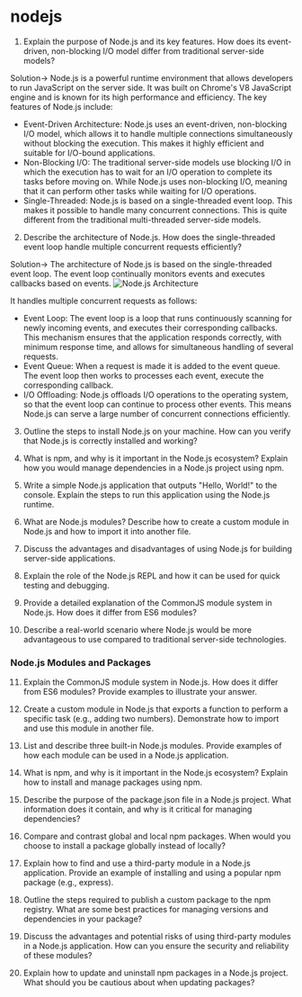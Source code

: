 # nodejs

1. Explain the purpose of Node.js and its key features. How does its event-driven, non-blocking I/O model differ from traditional server-side models?

Solution->
Node.js is a powerful runtime environment that allows developers to run JavaScript on the server side. It was built on Chrome's V8 JavaScript engine and is known for its high performance and efficiency.
The key features of Node.js include:
- Event-Driven Architecture: Node.js uses an event-driven, non-blocking I/O model, which allows it to handle multiple connections simultaneously without blocking the           execution. This makes it highly efficient and suitable for I/O-bound applications.
- Non-Blocking I/O: The traditional server-side models use blocking I/O in which the execution has to wait for an I/O operation to complete its tasks before moving on. While   Node.js uses non-blocking I/O, meaning that it can perform other tasks while waiting for I/O operations.
- Single-Threaded: Node.js is based on a single-threaded event loop. This makes it possible to handle many concurrent connections. This is quite different from the             traditional multi-threaded server-side models.

2. Describe the architecture of Node.js. How does the single-threaded event loop handle multiple concurrent requests efficiently?

Solution->
The architecture of Node.js is based on the single-threaded event loop. The event loop continually monitors events and executes callbacks based on events. 
![Node.js Architecture](./pictures/screenshots/nodejs_architecture.png)

It handles multiple concurrent requests as follows: 
- Event Loop: The event loop is a loop that runs continuously scanning for newly incoming events, and executes their corresponding callbacks. This mechanism ensures that the   application responds correctly, with minimum response time, and allows for simultaneous handling of several requests. 
- Event Queue: When a request is made it is added to the event queue. The event loop then works to processes each event, execute the corresponding callback.
- I/O Offloading: Node.js offloads I/O operations to the operating system, so that the event loop can continue to process other events. This means Node.js can serve a large number of concurrent connections efficiently.

3. Outline the steps to install Node.js on your machine. How can you verify that Node.js is correctly installed and working?

4. What is npm, and why is it important in the Node.js ecosystem? Explain how you would manage dependencies in a Node.js project using npm.

5. Write a simple Node.js application that outputs "Hello, World!" to the console. Explain the steps to run this application using the Node.js runtime.

6. What are Node.js modules? Describe how to create a custom module in Node.js and how to import it into another file.

7. Discuss the advantages and disadvantages of using Node.js for building server-side applications.

8. Explain the role of the Node.js REPL and how it can be used for quick testing and debugging.

9. Provide a detailed explanation of the CommonJS module system in Node.js. How does it differ from ES6 modules?

10. Describe a real-world scenario where Node.js would be more advantageous to use compared to traditional server-side technologies.

### Node.js Modules and Packages

11. Explain the CommonJS module system in Node.js. How does it differ from ES6 modules? Provide examples to illustrate your answer.

12. Create a custom module in Node.js that exports a function to perform a specific task (e.g., adding two numbers). Demonstrate how to import and use this module in another file.

13. List and describe three built-in Node.js modules. Provide examples of how each module can be used in a Node.js application.

14. What is npm, and why is it important in the Node.js ecosystem? Explain how to install and manage packages using npm.

15. Describe the purpose of the package.json file in a Node.js project. What information does it contain, and why is it critical for managing dependencies?

16. Compare and contrast global and local npm packages. When would you choose to install a package globally instead of locally?

17. Explain how to find and use a third-party module in a Node.js application. Provide an example of installing and using a popular npm package (e.g., express).

18. Outline the steps required to publish a custom package to the npm registry. What are some best practices for managing versions and dependencies in your package?

19. Discuss the advantages and potential risks of using third-party modules in a Node.js application. How can you ensure the security and reliability of these modules?

20. Explain how to update and uninstall npm packages in a Node.js project. What should you be cautious about when updating packages?
